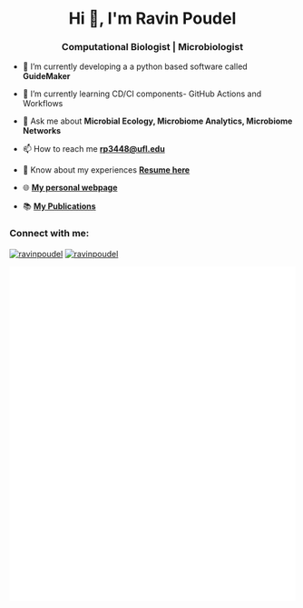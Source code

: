 <h1 align="center">Hi 👋, I'm Ravin Poudel</h1>
<h3 align="center">Computational Biologist | Microbiologist</h3>

- 🔭  I’m currently developing a a python based software called **GuideMaker**

- 🌱 I’m currently learning CD/CI components- GitHub Actions and Workflows

- 💬 Ask me about **Microbial Ecology, Microbiome Analytics, Microbiome Networks**

- 📫 How to reach me **rp3448@ufl.edu**

- 📄 Know about my experiences [**Resume here**](https://ravinpoudel.github.io/images/RavinPoudel.pdf)

- 🌐 [**My personal webpage**](https://ravinpoudel.github.io)

- 📚 [**My Publications**](https://scholar.google.com/citations?user=FQfT3o4AAAAJ&hl=en)



<h3 align="left">Connect with me:</h3>
<p align="left">
<a href="https://twitter.com/raveenpoudel" target="blank"><img align="center" src="https://cdn.jsdelivr.net/npm/simple-icons@3.0.1/icons/twitter.svg" alt="ravinpoudel" height="30" width="40" /></a>
<a href="https://www.linkedin.com/in/ravin-poudel-56a3a571" target="blank"><img align="center" src="https://cdn.jsdelivr.net/npm/simple-icons@3.0.1/icons/linkedin.svg" alt="ravinpoudel" height="30" width="40" /></a>
</p>

<p><img align="left" src="https://github.com/ravinpoudel/githubstats/blob/master/generated/languages.svg" alt="ravinpoudel" /></p>

<p><img align="center" src="https://github.com/ravinpoudel/githubstats/blob/master/generated/overview.svg" alt="ravinpoudel" /></p>

